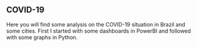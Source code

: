 ## COVID-19

Here you will find some analysis on the COVID-19 situation in Brazil and some cities.
First I started with some dashboards in PowerBI and followed with some graphs in Python.